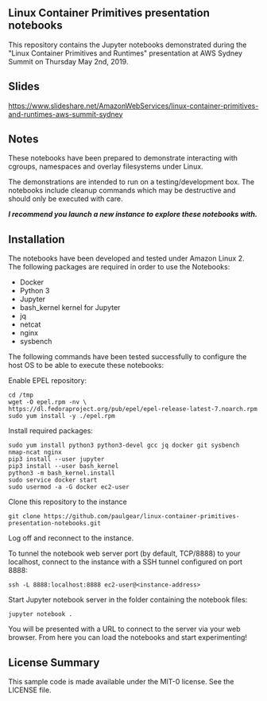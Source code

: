 ## Linux Container Primitives presentation notebooks

This repository contains the Jupyter notebooks demonstrated during the "Linux Container Primitives and Runtimes" presentation at AWS Sydney Summit on Thursday May 2nd, 2019.

## Slides

https://www.slideshare.net/AmazonWebServices/linux-container-primitives-and-runtimes-aws-summit-sydney

## Notes

These notebooks have been prepared to demonstrate interacting with cgroups, namespaces and overlay filesystems under Linux. 

The demonstrations are intended to run on a testing/development box. The notebooks include cleanup commands which may be destructive and should only be executed with care. 

***I recommend you launch a new instance to explore these notebooks with.***

## Installation

The notebooks have been developed and tested under Amazon Linux 2. The following packages are required in order to use the Notebooks:

- Docker
- Python 3
- Jupyter
- bash_kernel kernel for Jupyter
- jq
- netcat
- nginx
- sysbench

The following commands have been tested successfully to configure the host OS to be able to execute these notebooks:

Enable EPEL repository:
~~~~
cd /tmp
wget -O epel.rpm -nv \
https://dl.fedoraproject.org/pub/epel/epel-release-latest-7.noarch.rpm
sudo yum install -y ./epel.rpm
~~~~

Install required packages:

~~~~
sudo yum install python3 python3-devel gcc jq docker git sysbench nmap-ncat nginx
pip3 install --user jupyter
pip3 install --user bash_kernel
python3 -m bash_kernel.install
sudo service docker start
sudo usermod -a -G docker ec2-user
~~~~

Clone this repository to the instance

~~~~
git clone https://github.com/paulgear/linux-container-primitives-presentation-notebooks.git
~~~~

Log off and reconnect to the instance. 

To tunnel the notebook web server port (by default, TCP/8888) to your localhost, connect to the instance with a SSH tunnel configured on port 8888:

~~~~
ssh -L 8888:localhost:8888 ec2-user@<instance-address>
~~~~

Start Jupyter notebook server in the folder containing the notebook files:

~~~~
jupyter notebook .
~~~~

You will be presented with a URL to connect to the server via your web browser. From here you can load the notebooks and start experimenting!

## License Summary

This sample code is made available under the MIT-0 license. See the LICENSE file.
